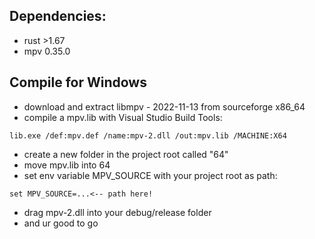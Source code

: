 ## Dependencies:
- rust >1.67
- mpv 0.35.0

## Compile for Windows

- download and extract libmpv - 2022-11-13 from sourceforge x86_64
- compile a mpv.lib with Visual Studio Build Tools:
```
lib.exe /def:mpv.def /name:mpv-2.dll /out:mpv.lib /MACHINE:X64
```
- create a new folder in the project root called "64"
- move mpv.lib into 64
- set env variable MPV_SOURCE with your project root as path:
```
set MPV_SOURCE=...<-- path here!
```
- drag mpv-2.dll into your debug/release folder
- and ur good to go